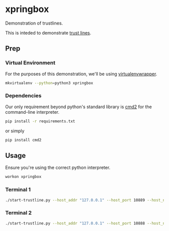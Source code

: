 # xpringbox

Demonstration of trustlines. 

This is inteded to demonstrate [trust lines](https://developers.ripple.com/trust-lines-and-issuing.html).

## Prep

### Virtual Environment

For the purposes of this demonstration, we'll be using [virtualenvwrapper](https://virtualenvwrapper.readthedocs.io/en/latest/). 

```bash
mkvirtualenv --python=python3 xpringbox
```

### Dependencies

Our only requirement beyond python's standard library is [cmd2](https://github.com/python-cmd2/cmd2) for the command-line interpreter.

```bash
pip install -r requirements.txt
```
or simply
```bash
pip install cmd2
```

## Usage

Ensure you're using the correct python interpreter.

```bash
workon xpringbox
```

### Terminal 1
```bash
./start-trustline.py --host_addr "127.0.0.1" --host_port 10889 --host_name "alice" --remote_addr "127.0.0.1" --remote_port 10888
```

### Terminal 2
```bash
./start-trustline.py --host_addr "127.0.0.1" --host_port 10888 --host_name "bob" remote_addr "127.0.0.1" --remote_port 10889
```